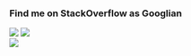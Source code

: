 ### Find me on StackOverflow as Googlian

[![](https://img.shields.io/badge/Aslam-passing-dark?style=plastic&logo=github)](#)
[![](https://img.shields.io/twitter/follow/aslamanverse?style=social&logo=twitter)](https://twitter.com/intent/follow?screen_name=aslamanverse)
<br/>
[![](https://img.shields.io/badge/LinkedIn-0077B5?style=for-the-badge&logo=linkedin&logoColor=white)](https://www.linkedin.com/in/aslamanver)

<!--
**aslamanver/aslamanver** is a ✨ _special_ ✨ repository because its `README.md` (this file) appears on your GitHub profile.

Here are some ideas to get you started:

- 🔭 I’m currently working on ...
- 🌱 I’m currently learning ...
- 👯 I’m looking to collaborate on ...
- 🤔 I’m looking for help with ...
- 💬 Ask me about ...
- 📫 How to reach me: ...
- 😄 Pronouns: ...
- ⚡ Fun fact: ...
-->

<!-- <p align="center">
    <a href="https://twitter.com/intent/follow?screen_name=aslamanverse">
        <img src="https://img.shields.io/twitter/follow/aslamanverse?style=social&logo=twitter"
            alt="follow on Twitter"></a>
</p> -->
